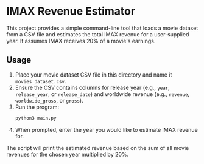 # IMAX Revenue Estimator

This project provides a simple command-line tool that loads a movie dataset from a CSV file and estimates the total IMAX revenue for a user-supplied year. It assumes IMAX receives 20% of a movie's earnings.

## Usage
1. Place your movie dataset CSV file in this directory and name it `movies_dataset.csv`.
2. Ensure the CSV contains columns for release year (e.g., `year`, `release_year`, or `release_date`) and worldwide revenue (e.g., `revenue`, `worldwide_gross`, or `gross`).
3. Run the program:
   ```bash
   python3 main.py
   ```
4. When prompted, enter the year you would like to estimate IMAX revenue for.

The script will print the estimated revenue based on the sum of all movie revenues for the chosen year multiplied by 20%.
